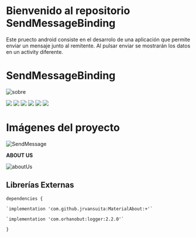 # Bienvenido al repositorio SendMessageBinding

Este pruecto android consiste en el desarrolo de una aplicación que permite enviar un mensaje junto al remitente. 
Al pulsar enviar se mostrarán los datos en un activity diferente.

# SendMessageBinding

![sobre](https://user-images.githubusercontent.com/93000360/194534025-eb30ce70-b56a-4d85-bc96-1d572020cf8f.png)

![](https://img.shields.io/github/stars/pandao/editor.md.svg) ![](https://img.shields.io/github/forks/pandao/editor.md.svg) ![](https://img.shields.io/github/tag/pandao/editor.md.svg) ![](https://img.shields.io/github/release/pandao/editor.md.svg) ![](https://img.shields.io/github/issues/pandao/editor.md.svg) ![](https://img.shields.io/bower/v/editor.md.svg)



# Imágenes del proyecto

![SendMessage](https://user-images.githubusercontent.com/93000360/194531167-ac497e32-4554-43d7-93f3-35f9a94d9c12.PNG)



**ABOUT US**


![aboutUs](https://user-images.githubusercontent.com/93000360/194531183-c5e1a722-717a-4f3a-ba54-558f5db06f5d.PNG)


## Librerías Externas

 `dependencies {`
 
	`implementation 'com.github.jrvansuita:MaterialAbout:+'`
	
	`implementation 'com.orhanobut:logger:2.2.0'`
	
 `} `
